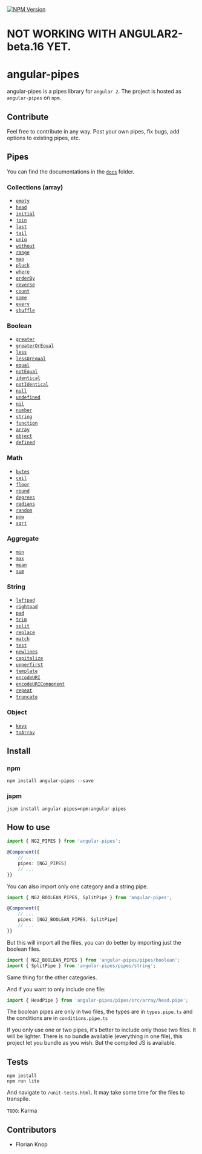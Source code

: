 [![NPM Version](https://img.shields.io/npm/v/angular-pipes.svg)](https://npmjs.org/package/angular-pipes)

# NOT WORKING WITH ANGULAR2-beta.16 YET. 

# angular-pipes

angular-pipes is a pipes library for `angular 2`. The project is hosted as `angular-pipes` on `npm`.


## Contribute

Feel free to contribute in any way. Post your own pipes, fix bugs, add options to existing pipes, etc.

## Pipes

You can find the documentations in the [`docs`](./docs) folder.

### Collections (array)

* [`empty`](./docs/array.md#empty)
* [`head`](./docs/array.md#head)
* [`initial`](./docs/array.md#initial)
* [`join`](./docs/array.md#join)
* [`last`](./docs/array.md#last)
* [`tail`](./docs/array.md#tail)
* [`uniq`](./docs/array.md#uniq)
* [`without`](./docs/array.md#without)
* [`range`](./docs/array.md#range) 
* [`map`](./docs/array.md#map) 
* [`pluck`](./docs/array.md#pluck)
* [`where`](./docs/array.md#where)
* [`orderBy`](./docs/array.md#orderby) 
* [`reverse`](./docs/array.md#reverse)
* [`count`](./docs/array.md#count) 
* [`some`](./docs/array.md#some) 
* [`every`](./docs/array.md#every)
* [`shuffle`](./docs/array.md#shuffle) 


### Boolean

* [`greater`](./docs/boolean.md#greater)
* [`greaterOrEqual`](./docs/boolean.md#greaterorequal)
* [`less`](./docs/boolean.md#less)
* [`lessOrEqual`](./docs/boolean.md#lessorequal)
* [`equal`](./docs/boolean.md#equal)
* [`notEqual`](./docs/boolean.md#notequal)
* [`identical`](./docs/boolean.md#identical)
* [`notIdentical`](./docs/boolean.md#notidentical)
* [`null`](./docs/boolean.md#null)
* [`undefined`](./docs/boolean.md#undefined)
* [`nil`](./docs/boolean.md#nil) 
* [`number`](./docs/boolean.md#number)
* [`string`](./docs/boolean.md#string)
* [`function`](./docs/boolean.md#function)
* [`array`](./docs/boolean.md#array)
* [`object`](./docs/boolean.md#object)
* [`defined`](./docs/boolean.md#defined)

### Math

* [`bytes`](./docs/math.md#bytes)
* [`ceil`](./docs/math.md#ceil)
* [`floor`](./docs/math.md#floor)
* [`round`](./docs/math.md#round)
* [`degrees`](./docs/math.md#degrees)
* [`radians`](./docs/math.md#radians)
* [`random`](./docs/math.md#random) 
* [`pow`](./docs/math.md#pow) 
* [`sqrt`](./docs/math.md#sqrt)

### Aggregate 

* [`min`](./docs/aggregate.md#min)
* [`max`](./docs/aggregate.md#max)
* [`mean`](./docs/aggregate.md#mean)
* [`sum`](./docs/aggregate.md#sum)

### String

* [`leftpad`](./docs/string.md#leftpad)
* [`rightpad`](./docs/string.md#rightpad)
* [`pad`](./docs/string.md#pad)
* [`trim`](./docs/string.md#trim)
* [`split`](./docs/string.md#split)
* [`replace`](./docs/string.md#replace)
* [`match`](./docs/string.md#match)
* [`test`](./docs/string.md#test)
* [`newlines`](./docs/string.md#newlines)
* [`capitalize`](./docs/string.md#capitalize) 
* [`upperfirst`](./docs/string.md#upperfirst) 
* [`template`](./docs/string.md#template) 
* [`encodeURI`](./docs/string.md#encodeuri)
* [`encodeURIComponent`](./docs/string.md#encodeuricomponent)
* [`repeat`](./docs/string.md#repeat)
* [`truncate`](./docs/string.md#truncate) 


### Object

* [`keys`](./docs/object.md#keys)
* [`toArray`](./docs/object.md#toarray)


## Install

### npm

```
npm install angular-pipes --save
```

### jspm

```
jspm install angular-pipes=npm:angular-pipes
```

## How to use

```typescript
import { NG2_PIPES } from 'angular-pipes';

@Component({
    // ...
    pipes: [NG2_PIPES]
    // ...
}}

```

You can also import only one category and a string pipe.

```typescript
import { NG2_BOOLEAN_PIPES, SplitPipe } from 'angular-pipes';

@Component({
    // ...
    pipes: [NG2_BOOLEAN_PIPES, SplitPipe]
    // ...
}}
```

But this will import all the files, you can do better by importing
just the boolean files.

```typescript
import { NG2_BOOLEAN_PIPES } from 'angular-pipes/pipes/boolean';
import { SplitPipe } from 'angular-pipes/pipes/string';
```

Same thing for the other categories.

And if you want to only include one file:

```typescript
import { HeadPipe } from 'angular-pipes/pipes/src/array/head.pipe';
```

The boolean pipes are only in two files, the types are in `types.pipe.ts` and the
conditions are in `conditions.pipe.ts`

If you only use one or two pipes, it's better to include only those two files. It will be lighter.
There is no bundle available (everything in one file), this project let you bundle as you wish. But the compiled JS is available.


## Tests

```
npm install
npm run lite
```

And navigate to `/unit-tests.html`.
It may take some time for the files to transpile.

`TODO`: Karma


## Contributors

* Florian Knop
